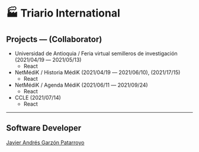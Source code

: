 # :factory: Triario International

## Projects ― (Collaborator)
* Universidad de Antioquia / Feria virtual semilleros de investigación (2021/04/19 ― 2021/05/13)
  - React
* NetMédiK / Historia MédiK (2021/04/19 ― 2021/06/10), (2021/17/15)
  - React
* NetMédiK / Agenda MédiK (2021/06/11 ― 2021/09/24)
  - React
* CCLE (2021/07/14)
  - React
- - -
## Software Developer
[Javier Andrés Garzón Patarroyo](https://javierandresgp.com)
